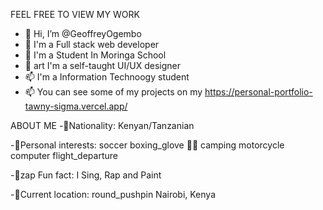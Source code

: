 
FEEL FREE TO VIEW MY WORK

- 👋 Hi, I’m @GeoffreyOgembo
- 👀  I'm a Full stack web developer
- 🌱  I'm a Student In Moringa School
- 💞️ art I'm a self-taught UI/UX designer
- 📫 I'm a Information Technoogy student
- 📫 You can see some of my projects on my https://personal-portfolio-tawny-sigma.vercel.app/

ABOUT ME
-👋Nationality: Kenyan/Tanzanian

-👋Personal interests: soccer boxing_glove 💪🏽 camping motorcycle computer flight_departure

-👋zap Fun fact: I Sing, Rap and Paint

-👋Current location: round_pushpin Nairobi, Kenya










